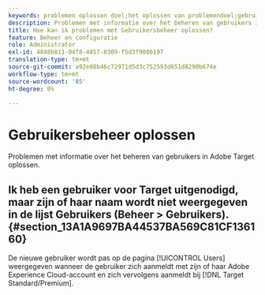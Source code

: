 ```yaml
---
keywords: problemen oplossen doel;het oplossen van problemendoel;gebruikers;gebruikersbeheer
description: Problemen met informatie over het beheren van gebruikers in Adobe Target oplossen.
title: Hoe kan ik problemen met Gebruikersbeheer oplossen?
feature: Beheer en configuratie
role: Administrator
exl-id: 4848b811-04f8-4857-8309-f5d3f9086197
translation-type: tm+mt
source-git-commit: a92e88b46c72971d5d3c752593d651d8290b674e
workflow-type: tm+mt
source-wordcount: '85'
ht-degree: 0%

---
```


# Gebruikersbeheer oplossen

Problemen met informatie over het beheren van gebruikers in Adobe Target oplossen.

## Ik heb een gebruiker voor Target uitgenodigd, maar zijn of haar naam wordt niet weergegeven in de lijst Gebruikers (Beheer > Gebruikers). {#section_13A1A9697BA44537BA569C81CF136160}

De nieuwe gebruiker wordt pas op de pagina [!UICONTROL Users] weergegeven wanneer de gebruiker zich aanmeldt met zijn of haar Adobe Experience Cloud-account en zich vervolgens aanmeldt bij [!DNL Target Standard/Premium].
